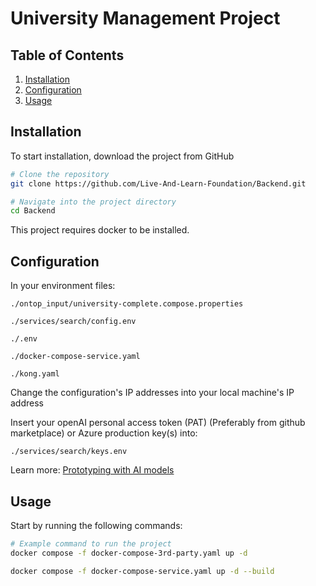 # University Management Project

## Table of Contents

1. [Installation](#installation)
2. [Configuration](#configuration)
3. [Usage](#usage)

## Installation

To start installation, download the project from GitHub

```bash
# Clone the repository
git clone https://github.com/Live-And-Learn-Foundation/Backend.git

# Navigate into the project directory
cd Backend
```

This project requires docker to be installed.

## Configuration

In your environment files:

```
./ontop_input/university-complete.compose.properties

./services/search/config.env

./.env

./docker-compose-service.yaml

./kong.yaml
```

Change the configuration's IP addresses into your local machine's IP address

Insert your openAI personal access token (PAT) (Preferably from github marketplace) or Azure production key(s)  into:
```
./services/search/keys.env
```

Learn more: [Prototyping with AI models](https://docs.github.com/en/github-models/prototyping-with-ai-models)

## Usage

Start by running the following commands:

```bash
# Example command to run the project
docker compose -f docker-compose-3rd-party.yaml up -d

docker compose -f docker-compose-service.yaml up -d --build
```
